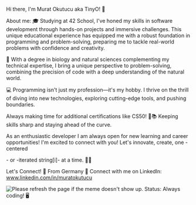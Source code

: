 Hi there, I'm Murat Okutucu aka TinyO! 🤖

About me:
🎓 Studying at 42 School, I've honed my skills in software development through hands-on projects and immersive challenges. This unique educational experience has equipped me with a robust foundation in programming and problem-solving, preparing me to tackle real-world problems with confidence and creativity.

🔬 With a degree in biology and natural sciences complementing my technical expertise, I bring a unique perspective to problem-solving, combining the precision of code with a deep understanding of the natural world.

💻 Programming isn't just my profession—it's my hobby. I thrive on the thrill of diving into new technologies, exploring cutting-edge tools, and pushing boundaries.


Always making time for additional certifications like CS50! 🌟📚 Keeping skills sharp and staying ahead of the curve.

As an enthusiastic developer I am always open for new learning and career opportunities! 
I'm excited to connect with you! Let's innovate, create, one -centered <div>- or -iterated string[i]- at a time. 🚀✨

Let's Connect!
📌 From Germany
🔗 Connect with me on LinkedIn: www.linkedin.com/in/muratokutucu

<img src='URL' title="Meme" alt="Please refresh the page if the meme doesn't show up.">
Status: Always coding! 🖥️
